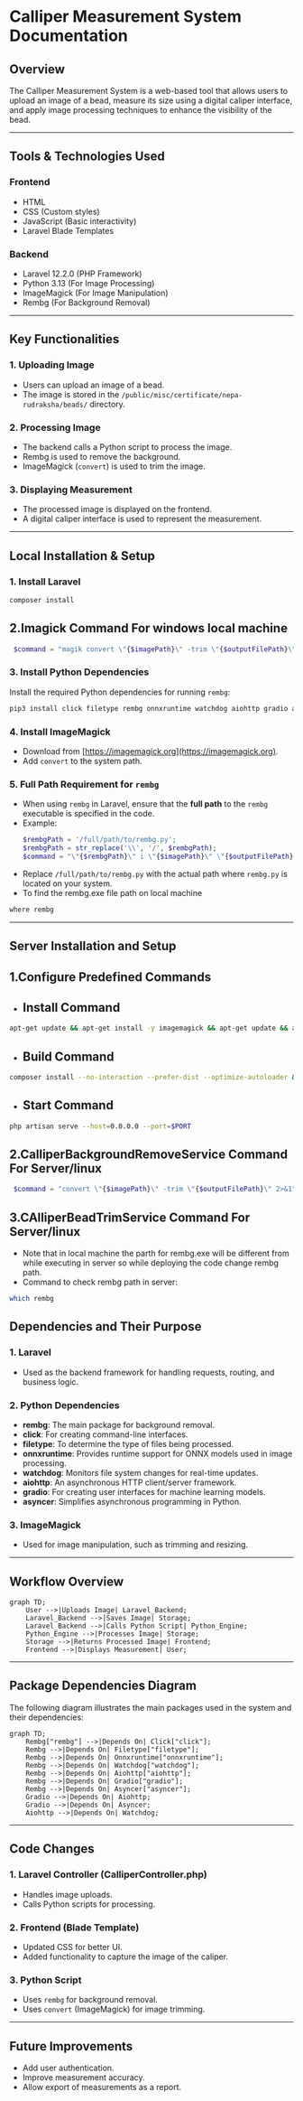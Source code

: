 # Calliper Measurement System Documentation

## Overview
The Calliper Measurement System is a web-based tool that allows users to upload an image of a bead, measure its size using a digital caliper interface, and apply image processing techniques to enhance the visibility of the bead.

---

## Tools & Technologies Used

### Frontend
- HTML
- CSS (Custom styles)
- JavaScript (Basic interactivity)
- Laravel Blade Templates

### Backend
- Laravel 12.2.0 (PHP Framework)
- Python 3.13 (For Image Processing)
- ImageMagick (For Image Manipulation)
- Rembg (For Background Removal)

---

## Key Functionalities

### 1. Uploading Image
- Users can upload an image of a bead.
- The image is stored in the `/public/misc/certificate/nepa-rudraksha/beads/` directory.

### 2. Processing Image
- The backend calls a Python script to process the image.
- Rembg is used to remove the background.
- ImageMagick (`convert`) is used to trim the image.

### 3. Displaying Measurement
- The processed image is displayed on the frontend.
- A digital caliper interface is used to represent the measurement.

---

## Local Installation & Setup

### 1. Install Laravel
```bash
composer install
```
 
## 2.Imagick Command For windows local machine
 ```php
  $command = "magik convert \"{$imagePath}\" -trim \"{$outputFilePath}\" 2>&1";
  ```

### 3. Install Python Dependencies
Install the required Python dependencies for running `rembg`:
```bash
pip3 install click filetype rembg onnxruntime watchdog aiohttp gradio asyncer
```

### 4. Install ImageMagick
- Download from [https://imagemagick.org](https://imagemagick.org).
- Add `convert` to the system path.

### 5. Full Path Requirement for `rembg`
- When using `rembg` in Laravel, ensure that the **full path** to the `rembg` executable is specified in the code.
- Example:
    ```php
    $rembgPath = '/full/path/to/rembg.py'; 
    $rembgPath = str_replace('\\', '/', $rembgPath);
    $command = "\"{$rembgPath}\" i \"{$imagePath}\" \"{$outputFilePath}\"";
    ```
- Replace `/full/path/to/rembg.py` with the actual path where `rembg.py` is located on your system.
- To find the rembg.exe file path on local machine
```bash
where rembg
```

---

## Server Installation and Setup

## 1.Configure Predefined Commands
- ## Install Command
```bash
apt-get update && apt-get install -y imagemagick && apt-get update && apt-get install -y imagemagick python3 python3-pip && pip3 install rembg onnxruntime && pip3 install click filetype rembg onnxruntime watchdog aiohttp gradio asyncer
```

- ## Build Command
```bash
composer install --no-interaction --prefer-dist --optimize-autoloader && php artisan migrate --force && php artisan config:cache && chmod -R 775 public/misc && chown -R www-data:www-data public/misc
```

- ## Start Command
```bash
php artisan serve --host=0.0.0.0 --port=$PORT
```

## 2.CalliperBackgroundRemoveService Command For Server/linux
 ```php
  $command = "convert \"{$imagePath}\" -trim \"{$outputFilePath}\" 2>&1";
  ```
## 3.CAlliperBeadTrimService Command For Server/linux
- Note that in local machine the parth for rembg.exe will be different from while executing in server so while deploying the code change rembg path.
- Command to check rembg path in server:
```bash
which rembg
```


## Dependencies and Their Purpose

### 1. Laravel
- Used as the backend framework for handling requests, routing, and business logic.

### 2. Python Dependencies
- **rembg**: The main package for background removal.
- **click**: For creating command-line interfaces.
- **filetype**: To determine the type of files being processed.
- **onnxruntime**: Provides runtime support for ONNX models used in image processing.
- **watchdog**: Monitors file system changes for real-time updates.
- **aiohttp**: An asynchronous HTTP client/server framework.
- **gradio**: For creating user interfaces for machine learning models.
- **asyncer**: Simplifies asynchronous programming in Python.

### 3. ImageMagick
- Used for image manipulation, such as trimming and resizing.

---

## Workflow Overview

```mermaid
graph TD;
    User -->|Uploads Image| Laravel_Backend;
    Laravel_Backend -->|Saves Image| Storage;
    Laravel_Backend -->|Calls Python Script| Python_Engine;
    Python_Engine -->|Processes Image| Storage;
    Storage -->|Returns Processed Image| Frontend;
    Frontend -->|Displays Measurement| User;
```

---

## Package Dependencies Diagram

The following diagram illustrates the main packages used in the system and their dependencies:

```mermaid
graph TD;
    Rembg["rembg"] -->|Depends On| Click["click"];
    Rembg -->|Depends On| Filetype["filetype"];
    Rembg -->|Depends On| Onnxruntime["onnxruntime"];
    Rembg -->|Depends On| Watchdog["watchdog"];
    Rembg -->|Depends On| Aiohttp["aiohttp"];
    Rembg -->|Depends On| Gradio["gradio"];
    Rembg -->|Depends On| Asyncer["asyncer"];
    Gradio -->|Depends On| Aiohttp;
    Gradio -->|Depends On| Asyncer;
    Aiohttp -->|Depends On| Watchdog;
```

---

## Code Changes

### 1. Laravel Controller (CalliperController.php)
- Handles image uploads.
- Calls Python scripts for processing.

### 2. Frontend (Blade Template)
- Updated CSS for better UI.
- Added functionality to capture the image of the caliper.

### 3. Python Script
- Uses `rembg` for background removal.
- Uses `convert` (ImageMagick) for image trimming.

---

## Future Improvements
- Add user authentication.
- Improve measurement accuracy.
- Allow export of measurements as a report.
